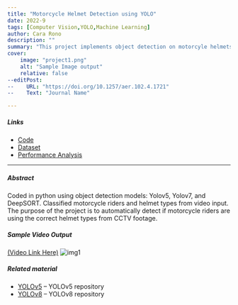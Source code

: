 ```yaml
---
title: "Motorcycle Helmet Detection using YOLO" 
date: 2022-9
tags: [Computer Vision,YOLO,Machine Learning]
author: Cara Rono
description: "" 
summary: "This project implements object detection on motorcyle helmets using an open source model YOLO" 
cover:
    image: "project1.png"
    alt: "Sample Image output"
    relative: false
--editPost:
--    URL: "https://doi.org/10.1257/aer.102.4.1721"
--    Text: "Journal Name"

---
```


##### Links

+ [Code](https://github.com/ronocara/helmet-Detection)
+ [Dataset](https://universe.roboflow.com/cs173/helmets-k12dp)
+ [Performance Analysis](https://github.com/ronocara/helmet-Detection/blob/main/yolov5Analysis.pdf)

---

##### Abstract

Coded in python using object detection models: Yolov5, Yolov7, and DeepSORT. Classified motorcycle riders and helmet types from video input. 
The purpose of the project is to automatically detect if motorcycle riders are using the correct helmet types from CCTV footage. 

##### Sample Video Output
[(Video Link Here)](https://www.youtube.com/watch?v=rgCLCQqAfls&ab_channel=C.Ro%C3%B1o)
![img1](https://user-images.githubusercontent.com/57750986/219947890-3ee51a88-d9ba-413e-9aff-cca257701e75.png)



##### Related material
+ [YOLOv5](https://github.com/ultralytics/yolov5) – YOLOv5 repository
+ [YOLOv8](https://github.com/ultralytics/ultralytics) – YOLOv8 repository

